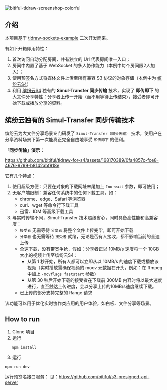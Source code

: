 ![bitiful-tldraw-screenshop-colorful](https://github.com/bitiful/tldraw-for-s4/assets/168170389/a3b9246a-a110-402f-a588-b3e13f2bb85b)

## 介绍

本项目基于 [tldraw-sockets-example](https://github.com/tldraw/tldraw-sockets-example) 二次开发而来。

有如下开箱即用特性：

1. 首次访问自动分配房间，并有独立的 Url 代表房间唯一入口；
2. 房间中内置了基于 WebSocket 的多人协作能力（本例中每个房间限2人加入）；
3. 使用预签名方式将媒体文件上传至所有兼容 S3 协议的对象存储（本例中为 [缤纷云S4](https://www，bitiful.com/)）
4. 利用 [缤纷云S4](https://www，bitiful.com/) 独有的 **Simul-Transfer 同步传输** 技术，实现了 **即传即下** 的大文件分享特性：分享者上传一开始（而不用等待上传结束），接受者即可开始下载或播放分享的资料。

## 缤纷云独有的 Simul-Transfer 同步传输技术

缤纷云为大文件分享场景专门研发了 `Simul-Transfer（同步传输）` 技术，使用户在分享资料场景下第一次能真正完全自由地享受 `即传即下` 的便利。

**「同步传输」演示：**

https://github.com/bitiful/tldraw-for-s4/assets/168170389/0fa4857c-fce8-4676-9799-b8142abf918e

它有几个特点：

1. 使用超级方便：只要在对象的下载网址末尾加上 `?no-wait` 参数，即可使用；
2. 无客户端限制：兼容任何系统中的任何下载工具，如：
    - chrome、edge、Safari 等浏览器
    - curl、wget 等命令行下载工具
    - 迅雷、IDM 等高级下载工具
3. 与实时传输不同，Simul-Transfer 技术超级省心，同时具备高性能和高兼容度：
    - `接受者` 无需等待 `分享者` 将整个文件上传完毕，即可开始下载
    - `分享者` 也无需等待 `接受者` 就绪，无论是否有人接收，都不影响当前的全速上传
    - 全速下载，没有带宽争抢，假如：分享者正以 10MB/s 速度将一个 10GB 大小的视频上传至缤纷云S4：
        - 从第 1 秒开始，所有人都可以立即从以 10MB/s 的速度下载或播放该视频（实时播放需确保视频的 moov 元数据在开头，例如：在 ffmpeg 中加上 `-movflags faststart` 参数）
        - 从第 30 秒后开始下载的接受者在下载前 300MB 内容时将以最大速度进行，直至触达上传进度，会以分享上传的10MB/s速度继续下载。
    - 已上传的部分支持完整的 Range 请求

该功能可以用于优化实时协作类应用的用户体验，如白板、文件分享等场景。

## How to run

1. Clone 项目
2. 运行
```shell
   npm install
```
3. 运行
```shell
npm run dev
```
运行预签名接口服务：
见：https://github.com/bitiful/s3-presigned-api-server
